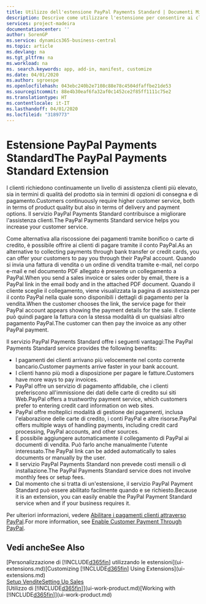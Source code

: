 ```yaml
---
title: Utilizzo dell'estensione PayPal Payments Standard | Documenti Microsoft
description: Descrive come utilizzare l'estensione per consentire ai clienti di eseguire pagamenti con PayPal.
services: project-madeira
documentationcenter: ''
author: SorenGP
ms.service: dynamics365-business-central
ms.topic: article
ms.devlang: na
ms.tgt_pltfrm: na
ms.workload: na
ms. search.keywords: app, add-in, manifest, customize
ms.date: 04/01/2020
ms.author: sgroespe
ms.openlocfilehash: 043ebc240b2e7108c88e78c4504dfaffbe21de53
ms.sourcegitcommit: 88e4b30eaf6fa32af0c1452ce2f85ff1111c75e2
ms.translationtype: HT
ms.contentlocale: it-IT
ms.lasthandoff: 04/01/2020
ms.locfileid: "3189773"
---
```

# <a name="the-paypal-payments-standard-extension"></a><span data-ttu-id="683d2-103">Estensione PayPal Payments Standard</span><span class="sxs-lookup"><span data-stu-id="683d2-103">The PayPal Payments Standard Extension</span></span>
<span data-ttu-id="683d2-104">I clienti richiedono continuamente un livello di assistenza clienti più elevato, sia in termini di qualità del prodotto sia in termini di opzioni di consegna e di pagamento.</span><span class="sxs-lookup"><span data-stu-id="683d2-104">Customers continuously require higher customer service, both in terms of product quality but also in terms of delivery and payment options.</span></span> <span data-ttu-id="683d2-105">Il servizio PayPal Payments Standard contribuisce a migliorare l'assistenza clienti.</span><span class="sxs-lookup"><span data-stu-id="683d2-105">The PayPal Payments Standard service helps you increase your customer service.</span></span>

<span data-ttu-id="683d2-106">Come alternativa alla riscossione dei pagamenti tramite bonifico o carte di credito, è possibile offrire ai clienti di pagare tramite il conto PayPal.</span><span class="sxs-lookup"><span data-stu-id="683d2-106">As an alternative to collecting payments through bank transfer or credit cards, you can offer your customers to pay you through their PayPal account.</span></span> <span data-ttu-id="683d2-107">Quando si invia una fattura di vendita o un ordine di vendita tramite e-mail, nel corpo e-mail e nel documento PDF allegato è presente un collegamento a PayPal.</span><span class="sxs-lookup"><span data-stu-id="683d2-107">When you send a sales invoice or sales order by email, there is a PayPal link in the email body and in the attached PDF document.</span></span> <span data-ttu-id="683d2-108">Quando il cliente sceglie il collegamento, viene visualizzata la pagina di assistenza per il conto PayPal nella quale sono disponibili i dettagli di pagamento per la vendita.</span><span class="sxs-lookup"><span data-stu-id="683d2-108">When the customer chooses the link, the service page for their PayPal account appears showing the payment details for the sale.</span></span> <span data-ttu-id="683d2-109">Il cliente può quindi pagare la fattura con la stessa modalità di un qualsiasi altro pagamento PayPal.</span><span class="sxs-lookup"><span data-stu-id="683d2-109">The customer can then pay the invoice as any other PayPal payment.</span></span>

<span data-ttu-id="683d2-110">Il servizio PayPal Payments Standard offre i seguenti vantaggi:</span><span class="sxs-lookup"><span data-stu-id="683d2-110">The PayPal Payments Standard service provides the following benefits:</span></span>

* <span data-ttu-id="683d2-111">I pagamenti dei clienti arrivano più velocemente nel conto corrente bancario.</span><span class="sxs-lookup"><span data-stu-id="683d2-111">Customer payments arrive faster in your bank account.</span></span>
* <span data-ttu-id="683d2-112">I clienti hanno più modi a disposizione per pagare le fatture.</span><span class="sxs-lookup"><span data-stu-id="683d2-112">Customers have more ways to pay invoices.</span></span>
* <span data-ttu-id="683d2-113">PayPal offre un servizio di pagamento affidabile, che i clienti preferiscono all'immissione dei dati delle carte di credito sui siti Web.</span><span class="sxs-lookup"><span data-stu-id="683d2-113">PayPal offers a trustworthy payment service, which customers prefer to entering credit card information on web sites.</span></span>
* <span data-ttu-id="683d2-114">PayPal offre molteplici modalità di gestione dei pagamenti, inclusa l'elaborazione delle carte di credito, i conti PayPal e altre risorse.</span><span class="sxs-lookup"><span data-stu-id="683d2-114">PayPal offers multiple ways of handling payments, including credit card processing, PayPal accounts, and other sources.</span></span>
* <span data-ttu-id="683d2-115">È possibile aggiungere automaticamente il collegamento di PayPal ai documenti di vendita. Può farlo anche manualmente l'utente interessato.</span><span class="sxs-lookup"><span data-stu-id="683d2-115">The PayPal link can be added automatically to sales documents or manually by the user.</span></span>
* <span data-ttu-id="683d2-116">Il servizio PayPal Payments Standard non prevede costi mensili o di installazione.</span><span class="sxs-lookup"><span data-stu-id="683d2-116">The PayPal Payments Standard service does not involve monthly fees or setup fees.</span></span>
* <span data-ttu-id="683d2-117">Dal momento che si tratta di un'estensione, il servizio PayPal Payment Standard può essere abilitato facilmente quando e se richiesto.</span><span class="sxs-lookup"><span data-stu-id="683d2-117">Because it is an extension, you can easily enable the PayPal Payment Standard service when and if your business requires it.</span></span>  

<span data-ttu-id="683d2-118">Per ulteriori informazioni, vedere [Abilitare i pagamenti clienti attraverso PayPal](sales-how-enable-payment-service-extensions.md).</span><span class="sxs-lookup"><span data-stu-id="683d2-118">For more information, see [Enable Customer Payment Through PayPal](sales-how-enable-payment-service-extensions.md).</span></span>

## <a name="see-also"></a><span data-ttu-id="683d2-119">Vedi anche</span><span class="sxs-lookup"><span data-stu-id="683d2-119">See Also</span></span>
<span data-ttu-id="683d2-120">[Personalizzazione di [!INCLUDE[d365fin](includes/d365fin_md.md)] utilizzando le estensioni](ui-extensions.md)</span><span class="sxs-lookup"><span data-stu-id="683d2-120">[Customizing [!INCLUDE[d365fin](includes/d365fin_md.md)] Using Extensions](ui-extensions.md)</span></span>  
[<span data-ttu-id="683d2-121">Setup Vendite</span><span class="sxs-lookup"><span data-stu-id="683d2-121">Setting Up Sales</span></span>](sales-setup-sales.md)  
<span data-ttu-id="683d2-122">[Utilizzo di [!INCLUDE[d365fin](includes/d365fin_md.md)]](ui-work-product.md)</span><span class="sxs-lookup"><span data-stu-id="683d2-122">[Working with [!INCLUDE[d365fin](includes/d365fin_md.md)]](ui-work-product.md)</span></span>
